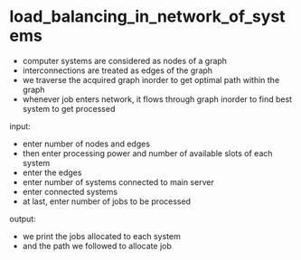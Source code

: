 # load_balancing_in_network_of_systems

- computer systems are considered as nodes of a graph
- interconnections are treated as edges of the graph
- we traverse the acquired graph inorder to get optimal path within the graph
- whenever job enters network, it flows through graph inorder to find best system to get processed

input:
- enter number of nodes and edges
- then enter processing power and number of available slots of each system
- enter the edges 
- enter number of systems connected to main server
- enter connected systems
- at last, enter number of jobs to be processed

output:
- we print the jobs allocated to each system
- and the path we followed to allocate job

